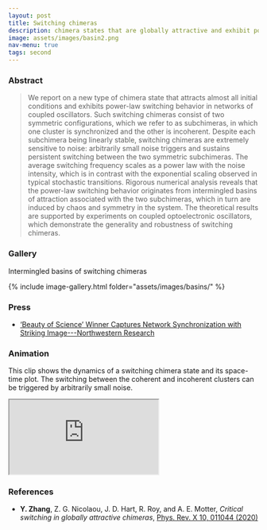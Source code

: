 ```yaml
---
layout: post
title: Switching chimeras
description: chimera states that are globally attractive and exhibit power-law switching behavior
image: assets/images/basin2.png
nav-menu: true
tags: second
---
```


### Abstract
> We report on a new type of chimera state that attracts almost all initial conditions and exhibits power-law switching behavior in networks of coupled oscillators.
> Such switching chimeras consist of two symmetric configurations, which we refer to as subchimeras, in which one cluster is synchronized and the other is incoherent.
> Despite each subchimera being linearly stable, switching chimeras are extremely sensitive to noise: arbitrarily small noise triggers and sustains persistent switching between the two symmetric subchimeras.
> The average switching frequency scales as a power law with the noise intensity, which is in contrast with the exponential scaling observed in typical stochastic transitions.
> Rigorous numerical analysis reveals that the power-law switching behavior originates from intermingled basins of attraction associated with the two subchimeras, which in turn are induced by chaos and symmetry in the system.
> The theoretical results are supported by experiments on coupled optoelectronic oscillators, which demonstrate the generality and robustness of switching chimeras.

<!--
### Gallery
You can explore the details of the riddled basins of the switching chimera by zooming in on the interactive image below.
You can also download a high-resolution file (7200x7200 resolution, around 12 MB) [here](/assets/images/basin1.png).
This image is the winner of the [2018 Northwestern Science Images Contest](https://bit.ly/2EzP3BX).


<div class="resp-container-square">
  <iframe class="resp-iframe" allowfullscreen="true" src="https://www.easyzoom.com/embed/ac392371a68347d1bf632935660f0216"></iframe>
</div>
-->

### Gallery
Intermingled basins of switching chimeras

{% include image-gallery.html folder="assets/images/basins/" %}

### Press
* [‘Beauty of Science’ Winner Captures Network Synchronization with Striking Image---Northwestern Research](https://www.research.northwestern.edu/beauty-science-winner-captures-network-synchronization-striking-image/)

### Animation
This clip shows the dynamics of a switching chimera state and its space-time plot. The switching between the coherent and incoherent clusters can be triggered by arbitrarily small noise.

<div class="resp-container-narrow">
  <iframe class="resp-iframe" src="https://www.youtube.com/embed/PIVgurLIGN0" allow="accelerometer; autoplay; encrypted-media; gyroscope; picture-in-picture" allowfullscreen></iframe>
</div>

### References
* __Y. Zhang__, Z. G. Nicolaou, J. D. Hart, R. Roy, and A. E. Motter, *Critical switching in globally attractive chimeras*, [Phys. Rev. X 10, 011044 (2020)](https://doi.org/10.1103/PhysRevX.10.011044)
